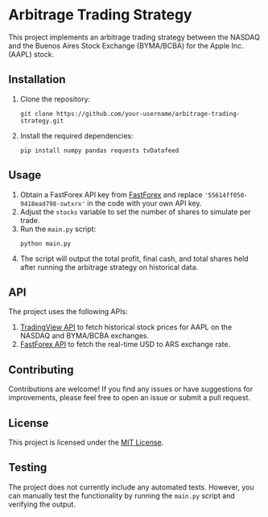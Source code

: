 # Arbitrage Trading Strategy

This project implements an arbitrage trading strategy between the NASDAQ and the Buenos Aires Stock Exchange (BYMA/BCBA) for the Apple Inc. (AAPL) stock.

## Installation

1. Clone the repository:
   ```
   git clone https://github.com/your-username/arbitrage-trading-strategy.git
   ```
2. Install the required dependencies:
   ```
   pip install numpy pandas requests tvDatafeed
   ```

## Usage

1. Obtain a FastForex API key from [FastForex](https://www.fastforex.io/) and replace `'55614ff050-9418ead798-swtxrx'` in the code with your own API key.
2. Adjust the `stocks` variable to set the number of shares to simulate per trade.
3. Run the `main.py` script:
   ```
   python main.py
   ```
4. The script will output the total profit, final cash, and total shares held after running the arbitrage strategy on historical data.

## API

The project uses the following APIs:

1. [TradingView API](https://www.tradingview.com/pine-script-docs/en/v4/index.html) to fetch historical stock prices for AAPL on the NASDAQ and BYMA/BCBA exchanges.
2. [FastForex API](https://www.fastforex.io/) to fetch the real-time USD to ARS exchange rate.

## Contributing

Contributions are welcome! If you find any issues or have suggestions for improvements, please feel free to open an issue or submit a pull request.

## License

This project is licensed under the [MIT License](LICENSE).

## Testing

The project does not currently include any automated tests. However, you can manually test the functionality by running the `main.py` script and verifying the output.
